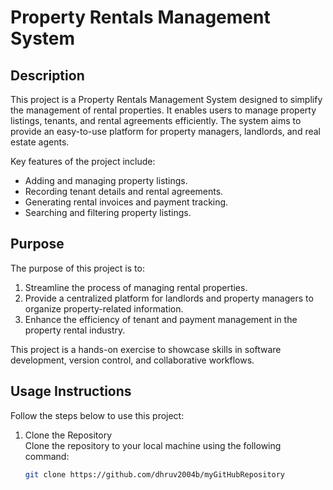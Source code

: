 # Property Rentals Management System

## Description
This project is a Property Rentals Management System designed to simplify the management of rental properties. It enables users to manage property listings, tenants, and rental agreements efficiently. The system aims to provide an easy-to-use platform for property managers, landlords, and real estate agents.

Key features of the project include:
- Adding and managing property listings.
- Recording tenant details and rental agreements.
- Generating rental invoices and payment tracking.
- Searching and filtering property listings.

## Purpose
The purpose of this project is to:
1. Streamline the process of managing rental properties.
2. Provide a centralized platform for landlords and property managers to organize property-related information.
3. Enhance the efficiency of tenant and payment management in the property rental industry.

This project is a hands-on exercise to showcase skills in software development, version control, and collaborative workflows.

## Usage Instructions
Follow the steps below to use this project:

1. Clone the Repository  
   Clone the repository to your local machine using the following command:
   ```bash
   git clone https://github.com/dhruv2004b/myGitHubRepository
